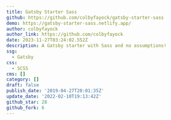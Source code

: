 ```yaml
---
title: Gatsby Starter Sass
github: https://github.com/colbyfayock/gatsby-starter-sass
demo: https://gatsby-starter-sass.netlify.app/
author: colbyfayock
author_link: https://github.com/colbyfayock
date: 2023-11-27T03:24:02.552Z
description: A Gatsby starter with Sass and no assumptions!
ssg:
  - Gatsby
css:
  - SCSS
cms: []
category: []
draft: false
publish_date: '2019-04-27T20:01:35Z'
update_date: '2022-02-10T19:13:42Z'
github_star: 28
github_fork: 6
---
```

